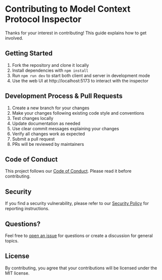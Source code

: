 # Contributing to Model Context Protocol Inspector

Thanks for your interest in contributing! This guide explains how to get involved.

## Getting Started

1. Fork the repository and clone it locally
2. Install dependencies with `npm install`
3. Run `npm run dev` to start both client and server in development mode
4. Use the web UI at http://localhost:5173 to interact with the inspector

## Development Process & Pull Requests

1. Create a new branch for your changes
2. Make your changes following existing code style and conventions
3. Test changes locally
4. Update documentation as needed
5. Use clear commit messages explaining your changes
6. Verify all changes work as expected
7. Submit a pull request
8. PRs will be reviewed by maintainers

## Code of Conduct

This project follows our [Code of Conduct](CODE_OF_CONDUCT.md). Please read it before contributing.

## Security

If you find a security vulnerability, please refer to our [Security Policy](SECURITY.md) for reporting instructions.

## Questions?

Feel free to [open an issue](https://github.com/modelcontextprotocol/mcp-inspector/issues) for questions or create a discussion for general topics.

## License

By contributing, you agree that your contributions will be licensed under the MIT license.
